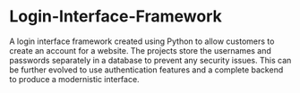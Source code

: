 # Login-Interface-Framework
A login interface framework created using Python to allow customers to create an account for a website. The projects store the usernames and passwords separately in a database to prevent any security issues. This can be further evolved to use authentication features and a complete backend to produce a modernistic interface.
